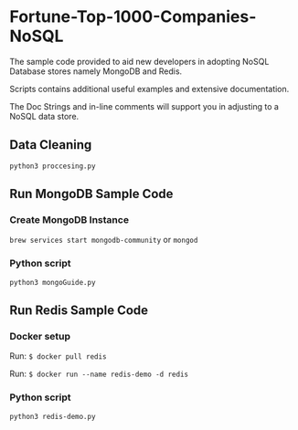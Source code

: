 # Fortune-Top-1000-Companies-NoSQL
The sample code provided to aid new developers in adopting NoSQL Database stores namely MongoDB and Redis.

Scripts contains additional useful examples and  extensive documentation. 

The Doc Strings and in-line comments will support you in adjusting to a NoSQL data store.

## Data Cleaning
`python3 proccesing.py`

## Run MongoDB Sample Code
### Create MongoDB Instance 

`brew services start mongodb-community`
or
`mongod`

### Python script 
`python3 mongoGuide.py`

## Run Redis Sample Code
### Docker setup
Run: `$ docker pull redis` 

Run: `$ docker run --name redis-demo -d redis` 

### Python script
`python3 redis-demo.py`


